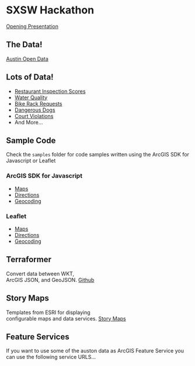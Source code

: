 # SXSW Hackathon

[Opening Presentation](http://esri.com/sxsw-hackathon)

## The Data!

[Austin Open Data](https://data.austintexas.gov/)

## Lots of Data!
* [Restaurant Inspection Scores](https://data.austintexas.gov/dataset/Restaurant-Inspection-Scores/ecmv-9xxi)
* [Water Quality](https://data.austintexas.gov/Environmental/Water-Quality-Sampling-Data/5tye-7ray)
* [Bike Rack Requests](https://data.austintexas.gov/Transportation/Bicycle-Rack-Requests/5tx2-pk4n)
* [Dangerous Dogs](https://data.austintexas.gov/Public-Safety/Declared-Dangerous-Dogs/ykw4-j3aj)
* [Court Violations](https://data.austintexas.gov/Public-Safety/Municipal-Court-Violation-Location/8jyt-x94k)
* And More&hellip;

## Sample Code
Check the `samples` folder for code samples written using the ArcGIS SDK for Javascript or Leaflet

### ArcGIS SDK for Javascript
* [Maps](http://esri.com/sxsw-hackathon/samples/arcgis/map.html)
* [Directions](http://esri.com/sxsw-hackathon/samples/arcgis/directions.html)
* [Geocoding](http://esri.com/sxsw-hackathon/samples/arcgis/geocoding.html)

### Leaflet
* [Maps](http://esri.com/sxsw-hackathon/samples/leaflet/map.html)
* [Directions](http://esri.com/sxsw-hackathon/samples/leaflet/directions.html)
* [Geocoding](http://esri.com/sxsw-hackathon/samples/leaflet/geocoding.html)

## Terraformer
Convert data between WKT,<br>ArcGIS JSON, and GeoJSON. [Github](https://github.com/esri/Terraformer)

## Story Maps
Templates from ESRI for displaying<br> configurable maps and data services. [Story Maps](http://storymaps.esri.com/home/)

## Feature Services
If you want to use some of the auston data as ArcGIS Feature Service you can use the following service URLS...